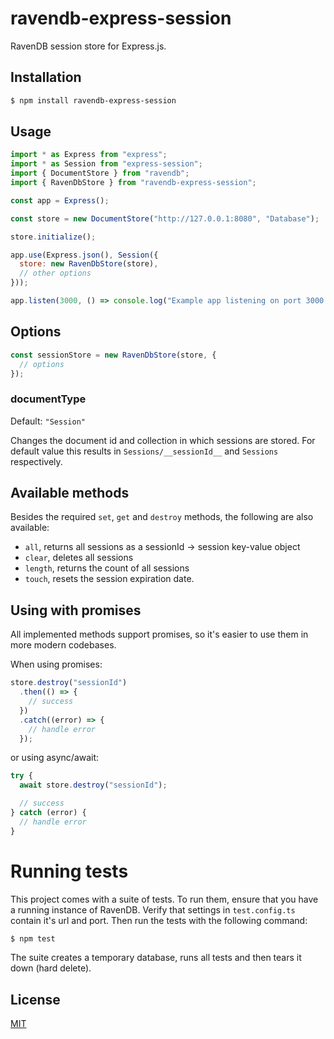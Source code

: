 # ravendb-express-session

RavenDB session store for Express.js.

## Installation

```sh
$ npm install ravendb-express-session
```

## Usage

```js
import * as Express from "express";
import * as Session from "express-session";
import { DocumentStore } from "ravendb";
import { RavenDbStore } from "ravendb-express-session";

const app = Express();

const store = new DocumentStore("http://127.0.0.1:8080", "Database");

store.initialize();

app.use(Express.json(), Session({
  store: new RavenDbStore(store),
  // other options
}));

app.listen(3000, () => console.log("Example app listening on port 3000!"));
```

## Options

```js
const sessionStore = new RavenDbStore(store, {
  // options
});
```

### documentType

Default: `"Session"`

Changes the document id and collection in which sessions are stored. 
For default value this results in `Sessions/__sessionId__` and `Sessions` respectively.

## Available methods

Besides the required `set`, `get` and `destroy` methods, the following are also available:
- `all`, returns all sessions as a sessionId -> session key-value object
- `clear`, deletes all sessions
- `length`, returns the count of all sessions
- `touch`, resets the session expiration date.

## Using with promises

All implemented methods support promises, so it's easier to use them in more modern codebases.

When using promises:

```js
store.destroy("sessionId")
  .then(() => {
    // success
  })
  .catch((error) => {
    // handle error
  });
```

or using async/await:

```js
try {
  await store.destroy("sessionId");

  // success
} catch (error) {
  // handle error
}
```

# Running tests

This project comes with a suite of tests. To run them, ensure that you have a running instance of RavenDB. Verify that settings in `test.config.ts` contain it's url and port. Then run the tests with the following command:

```sh
$ npm test
```

The suite creates a temporary database, runs all tests and then tears it down (hard delete).

## License

[MIT](https://opensource.org/licenses/MIT)
